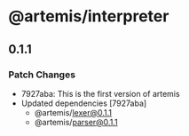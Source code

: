 # @artemis/interpreter

## 0.1.1

### Patch Changes

- 7927aba: This is the first version of artemis
- Updated dependencies [7927aba]
  - @artemis/lexer@0.1.1
  - @artemis/parser@0.1.1
